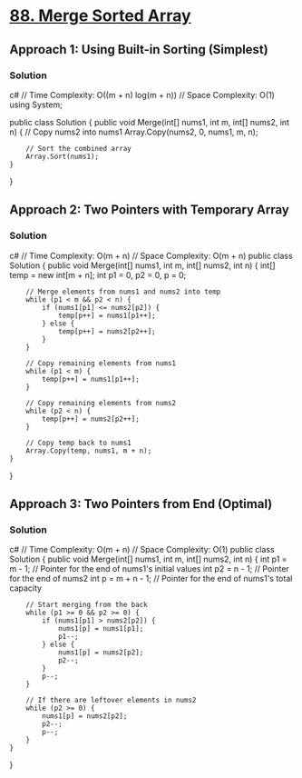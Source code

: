 # [88. Merge Sorted Array](https://leetcode.com/problems/merge-sorted-array/)

## Approach 1: Using Built-in Sorting (Simplest)

### Solution
c#
// Time Complexity: O((m + n) log(m + n))
// Space Complexity: O(1)
using System;

public class Solution {
    public void Merge(int[] nums1, int m, int[] nums2, int n) {
        // Copy nums2 into nums1
        Array.Copy(nums2, 0, nums1, m, n);

        // Sort the combined array
        Array.Sort(nums1);
    }
}

## Approach 2: Two Pointers with Temporary Array

### Solution
c#
// Time Complexity: O(m + n)
// Space Complexity: O(m + n)
public class Solution {
    public void Merge(int[] nums1, int m, int[] nums2, int n) {
        int[] temp = new int[m + n];
        int p1 = 0, p2 = 0, p = 0;

        // Merge elements from nums1 and nums2 into temp
        while (p1 < m && p2 < n) {
            if (nums1[p1] <= nums2[p2]) {
                temp[p++] = nums1[p1++];
            } else {
                temp[p++] = nums2[p2++];
            }
        }

        // Copy remaining elements from nums1
        while (p1 < m) {
            temp[p++] = nums1[p1++];
        }

        // Copy remaining elements from nums2
        while (p2 < n) {
            temp[p++] = nums2[p2++];
        }

        // Copy temp back to nums1
        Array.Copy(temp, nums1, m + n);
    }
}

## Approach 3: Two Pointers from End (Optimal)

### Solution
c#
// Time Complexity: O(m + n)
// Space Complexity: O(1)
public class Solution {
    public void Merge(int[] nums1, int m, int[] nums2, int n) {
        int p1 = m - 1; // Pointer for the end of nums1's initial values
        int p2 = n - 1; // Pointer for the end of nums2
        int p = m + n - 1; // Pointer for the end of nums1's total capacity

        // Start merging from the back
        while (p1 >= 0 && p2 >= 0) {
            if (nums1[p1] > nums2[p2]) {
                nums1[p] = nums1[p1];
                p1--;
            } else {
                nums1[p] = nums2[p2];
                p2--;
            }
            p--;
        }

        // If there are leftover elements in nums2
        while (p2 >= 0) {
            nums1[p] = nums2[p2];
            p2--;
            p--;
        }
    }
}

